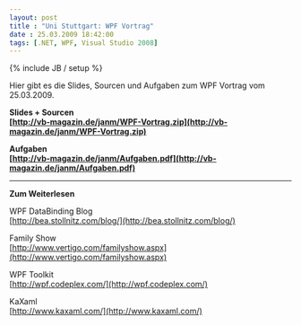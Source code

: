 ```yaml
---
layout: post
title : "Uni Stuttgart: WPF Vortrag"
date : 25.03.2009 18:42:00
tags: [.NET, WPF, Visual Studio 2008]
---
```

{% include JB / setup %}

Hier gibt es die Slides, Sourcen und Aufgaben zum WPF Vortrag vom 25.03.2009.

**Slides + Sourcen   
[http://vb-magazin.de/janm/WPF-Vortrag.zip](http://vb-magazin.de/janm/WPF-Vortrag.zip)**

**Aufgaben   
[http://vb-magazin.de/janm/Aufgaben.pdf](http://vb-magazin.de/janm/Aufgaben.pdf)**

****

**Zum Weiterlesen**

WPF DataBinding Blog   
[http://bea.stollnitz.com/blog/](http://bea.stollnitz.com/blog/)

Family Show   
[http://www.vertigo.com/familyshow.aspx](http://www.vertigo.com/familyshow.aspx)

WPF Toolkit   
[http://wpf.codeplex.com/](http://wpf.codeplex.com/)

KaXaml   
[http://www.kaxaml.com/](http://www.kaxaml.com/)
